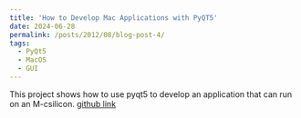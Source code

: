 ```yaml
---
title: 'How to Develop Mac Applications with PyQT5'
date: 2024-06-28
permalink: /posts/2012/08/blog-post-4/
tags:
  - PyQt5
  - MacOS
  - GUI
---
```

This project shows how to use pyqt5 to develop an application that can run on an M-csilicon.
[github link](https://github.com/yingchaoAo/Mac-app)
